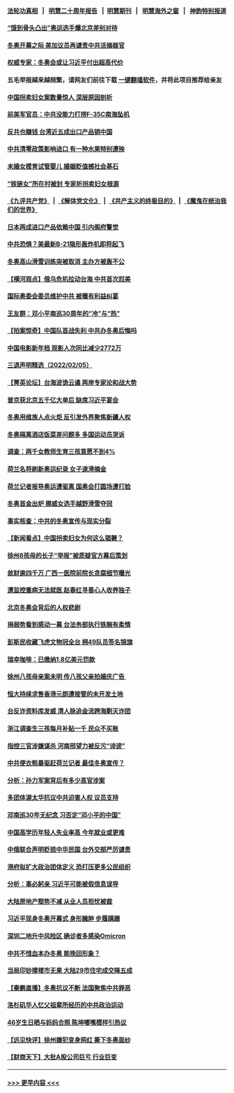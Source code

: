 #### [法轮功真相](https://github.com/gfw-breaker/truth/blob/master/README.md?t=0) &nbsp;&nbsp;|&nbsp;&nbsp; [明慧二十周年报告](https://github.com/gfw-breaker/mh-reports/blob/master/README.md?t=0) &nbsp;&nbsp;|&nbsp;&nbsp;[明慧期刊](https://github.com/gfw-breaker/mh-qikan) &nbsp;&nbsp;|&nbsp;&nbsp; [明慧海外之窗](https://github.com/gfw-breaker/mh-news/blob/master/README.md?t=0) &nbsp;&nbsp;|&nbsp;&nbsp; [神韵特别报道](https://github.com/gfw-breaker/mh-news/blob/master/shenyun.md?t=0)
#### [“饿到骨头凸出”奥运选手爆北京差别对待](../pages/nsc413/n13558409.md?t=02062101) 
#### [冬奥开幕之际 美加议员再谴责中共活摘器官](../pages/nsc413/n13557724.md?t=02062101) 
#### [权威专家：冬奥会或让习近平付出超高代价](../pages/nsc413/n13556047.md?t=02062101) 
#### 五毛举报越来越频繁，请网友们前往下载 [一键翻墙软件](https://github.com/gfw-breaker/ssr-accounts)，并将此项目推荐给亲友
#### [中国拐卖妇女案数量惊人 深层原因剖析](../pages/nsc413/n13558230.md?t=02062101) 
#### [前美军官员：中共没能力打捞F-35C南海坠机](../pages/nsc413/n13558191.md?t=02062101) 
#### [反共也赚钱 台湾近五成出口产品销中国](../pages/nsc413/n13558140.md?t=02062101) 
#### [中共清零政策影响进口 有一种水果特别遭殃](../pages/nsc413/n13557553.md?t=02062101) 
#### [未婚女模育试管婴儿 婚姻贬值撼社会基石](../pages/nsc413/n13558083.md?t=02062101) 
#### [“铁链女”所在村被封 专家析拐卖妇女根源](../pages/nsc413/n13557973.md?t=02062101) 
#### [《九评共产党》](https://github.com/begood0513/9ping.md/blob/master/README.md) &nbsp;|&nbsp; [《解体党文化》](../../../../jtdwh.md/blob/master/README.md)  &nbsp;|&nbsp; [《共产主义的终极目的》](../../../../gczydzjmd.md/blob/master/README.md) &nbsp;|&nbsp; [《魔鬼在统治我们的世界》](../../../../mgztzwmdsj.md/blob/master/README.md) 
#### [日本两成进口产品依赖中国 引内阁府警觉](../pages/nsc413/n13558047.md?t=02062101) 
#### [中共恐惧？美最新B-21隐形轰炸机即将起飞](../pages/nsc413/n13552124.md?t=02062101) 
#### [冬奥高山滑雪训练突被取消 主办方被轰不公](../pages/nsc413/n13557975.md?t=02062101) 
#### [【横河观点】俄乌危机拉动台海 中共首次怼美](../pages/nsc413/n13557928.md?t=02062101) 
#### [国际奥委会委员维护中共 被曝有利益纠葛](../pages/nsc413/n13557473.md?t=02062101) 
#### [王友群：邓小平南巡30周年的“冷”与“热”](../pages/nsc413/n13557589.md?t=02062101) 
#### [【拍案惊奇】中国队首战失利 中共办冬奥后悔吗](../pages/nsc413/n13557544.md?t=02062101) 
#### [中国电影新年档 观影人次同比减少2772万](../pages/nsc413/n13557470.md?t=02062101) 
#### [三退声明精选（2022/02/05）](../pages/nsc413/n13557568.md?t=02062101) 
#### [【菁英论坛】台海波诡云谲 两岸专家论和战大势](../pages/nsc413/n13557538.md?t=02062101) 
#### [普京获北京五千亿大单后 缺席习近平宴会](../pages/nsc413/n13557271.md?t=02062101) 
#### [冬奥用维族人点火炬 反引发外界聚焦新疆人权](../pages/nsc413/n13556945.md?t=02062101) 
#### [冬奥隔离酒店饭菜差问题多 多国运动员哭诉](../pages/nsc413/n13557217.md?t=02062101) 
#### [调查：两千女教师生育三孩意愿不到4%](../pages/nsc413/n13556938.md?t=02062101) 
#### [荷兰名将刷新奥运纪录 女子速滑摘金](../pages/nsc413/n13557069.md?t=02062101) 
#### [荷兰记者报导奥运遭驱离 国奥会打圆场遭打脸](../pages/nsc413/n13557122.md?t=02062101) 
#### [冬奥首金出炉 挪威女选手越野滑雪夺冠](../pages/nsc413/n13556965.md?t=02062101) 
#### [事实核查：中共的冬奥宣传与现实分裂](../pages/nsc413/n13556608.md?t=02062101) 
#### [【新闻看点】中国拐卖妇女为何这么猖獗？](../pages/nsc413/n13555520.md?t=02062101) 
#### [徐州8孩母的长子“举报”被质疑官方幕后策划](../pages/nsc413/n13556811.md?t=02062101) 
#### [敛财逾四千万 广西一医院前院长贪腐细节曝光](../pages/nsc413/n13556794.md?t=02062101) 
#### [遭监控重病无法就医 赵春红寻善心人收养独子](../pages/nsc413/n13556858.md?t=02062101) 
#### [北京冬奥会背后的人权悲剧](../pages/nsc413/n13556415.md?t=02062101) 
#### [捐弱势看到感动一幕 台法务部执行铁腕有柔情](../pages/nsc413/n13556823.md?t=02062101) 
#### [彭斯民收藏飞虎文物冠全台 拥49队员签名锦旗](../pages/nsc413/n13556683.md?t=02062101) 
#### [瑞幸咖啡：已缴纳1.8亿美元罚款](../pages/nsc413/n13556721.md?t=02062101) 
#### [徐州八孩母亲案未明 传八孩父亲拍婚庆广告 ](../pages/nsc413/n13556754.md?t=02062101) 
#### [恒大持续求售香港元朗遭接管的未开发土地](../pages/nsc413/n13556462.md?t=02062101) 
#### [台反诈资料库发威 清人脉追金流跨海剿灭诈团](../pages/nsc413/n13556524.md?t=02062101) 
#### [浙江调查生三孩每月补贴一千 民众不买账](../pages/nsc413/n13556687.md?t=02062101) 
#### [指控三官涉嫌谋杀 河南邢望力被反污“诽谤”](../pages/nsc413/n13556124.md?t=02062101) 
#### [中共便衣粗暴驱赶荷兰记者 最佳冬奥宣传？](../pages/nsc413/n13556595.md?t=02062101) 
#### [分析：孙力军案背后有多少高官涉案](../pages/nsc413/n13556576.md?t=02062101) 
#### [多团体渥太华抗议中共迫害人权 议员支持](../pages/nsc413/n13556028.md?t=02062101) 
#### [邓南巡30年无纪念 习否定“邓小平的中国”](../pages/nsc413/n13556574.md?t=02062101) 
#### [中国高学历年轻人失业率高 今年就业或更难](../pages/nsc413/n13556542.md?t=02062101) 
#### [中俄联合声明贬损中华民国 台外交部严厉谴责](../pages/nsc413/n13556449.md?t=02062101) 
#### [港府拟扩大政治团体定义 恐打压更多公民组织](../pages/nsc413/n13556484.md?t=02062101) 
#### [分析：事必躬亲 习近平可能被假信息误导](../pages/nsc413/n13553817.md?t=02062101) 
#### [大陆房地产颓势不减 从业人员担忧被裁](../pages/nsc413/n13556169.md?t=02062101) 
#### [习近平现身冬奥开幕式 身形臃肿 步履蹒跚](../pages/nsc413/n13556223.md?t=02062101) 
#### [深圳二地升中风险区 确诊者多感染Omicron](../pages/nsc413/n13556307.md?t=02062101) 
#### [中共不惜血本办冬奥 能挽回形象？](../pages/nsc413/n13555905.md?t=02062101) 
#### [当局印钞撑楼市无果 大陆29市住宅成交降五成](../pages/nsc413/n13556076.md?t=02062101) 
#### [【秦鹏直播】冬奥抗议不断 法国聚焦中共罪恶](../pages/nsc413/n13555973.md?t=02062101) 
#### [洛杉矶华人忆父祖辈所经历的中共政治运动](../pages/nsc413/n13556123.md?t=02062101) 
#### [46岁生日晒与妈妈合照 陈坤嘟嘴模样引热议](../pages/nsc413/n13555975.md?t=02062101) 
#### [【远见快评】徐州嫌犯变身网红 撕下冬奥面纱](../pages/nsc413/n13556011.md?t=02062101) 
#### [【财商天下】大批A股公司巨亏 行业巨变](../pages/nsc413/n13555782.md?t=02062101) 

----
#### [ >>> 更早内容 <<< ](../indexes/nsc413-earlier.md)
